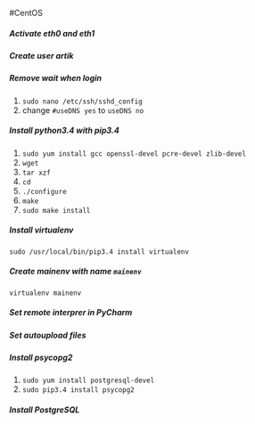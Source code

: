 #CentOS

##### Activate eth0 and eth1


##### Create user artik


##### Remove wait when login
1. `sudo nano /etc/ssh/sshd_config`
2. change `#useDNS yes` to `useDNS no`

##### Install python3.4 with pip3.4
1. `sudo yum install gcc openssl-devel pcre-devel zlib-devel`
2. `wget `
3. `tar xzf ` 
4. `cd `
5. `./configure`
6. `make`
7. `sudo make install`

##### Install virtualenv
`sudo /usr/local/bin/pip3.4 install virtualenv`

##### Create mainenv with name `mainenv`
`virtualenv mainenv`


##### Set remote interprer in PyCharm


##### Set autoupload files

##### Install psycopg2
1. `sudo yum install postgresql-devel`
2. `sudo pip3.4 install psycopg2`

##### Install PostgreSQL
